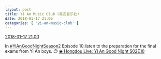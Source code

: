 ```yaml
---
layout: post
title: Yi An Music Club (易安音乐社)
date: 2018-01-17 21:00
categories: [ 'yi-an-music-club' ]
---
```


<div class="weibo-info">
  <a href="https://weibo.com/6094546964/FEOOasmmV">2018-01-17 21:00</a>
</div>

In [#YiAnGoodNightSeason2](https://weibo.com/p/10080802e621e237e7a16aab4b6d6d67e97a53) Episode 10,listen to the preparation for the final exams from Yi An boys. :wink: [◉ Hongdou Live: Yi An Good Night S02E10](http://www.hongdoufm.com/room/1090139317914828871)
